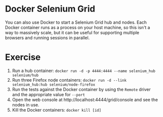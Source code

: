 # Docker Selenium Grid
You can also use Docker to start a Selenium Grid hub and nodes. Each Docker container runs as a process on your host machine, so this isn't a way to massively scale, but it can be useful for supporting multiple browsers and running sessions in parallel.

# Exercise
1. Run a hub container: `docker run -d -p 4444:4444 --name selenium_hub selenium/hub`
2. Run three Firefox node containers: `docker run -d --link selenium_hub:hub selenium/node-firefox`
3. Run the tests against the Docker container by using the `Remote` driver and the appropriate value for `--port`
4. Open the web console at  http://localhost:4444/grid/console and see the nodes in use.
5. Kill the Docker containers: `docker kill [id]`
